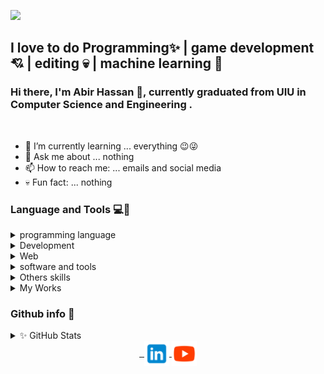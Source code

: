 
![](https://komarev.com/ghpvc/?username=XAbirHasan&color=brightgreen)

## I love to do Programming✨ | game development💘 | editing 💀 | machine learning 🤖
### Hi there, I'm Abir Hassan 👦, currently graduated from UIU in Computer Science and Engineering .
<br>

- 🌱 I’m currently learning ... everything 😉😜
- 💬 Ask me about ... nothing
- 📫 How to reach me: ... emails and social media
- 💀 Fun fact: ... nothing

### Language and Tools 💻🔨

  <details>
      <summary>programming language</summary>
      <img align="center" alt="c" src="https://github.com/XAbirHasan/XAbirHasan/blob/main/icon-64/language/c-64.png">
      <img align="center" alt="c++" src="https://github.com/XAbirHasan/XAbirHasan/blob/main/icon-64/language/c%2B%2B-64.png">
      <img align="center" alt="c#" src="https://github.com/XAbirHasan/XAbirHasan/blob/main/icon-64/language/c-sharp-64.png">
      <img align="center" alt="java" src="https://github.com/XAbirHasan/XAbirHasan/blob/main/icon-64/language/java-64.png">
      <img align="center" alt="python" src="https://github.com/XAbirHasan/XAbirHasan/blob/main/icon-64/language/python-64.png">
      <img align="center" alt="dart" src="https://github.com/XAbirHasan/XAbirHasan/blob/main/icon-64/language/dart_64.png">
      <br>
      <br>
  </details>
  
  <details>
      <summary>Development</summary>
      <img align="center" alt="Django" src="https://github.com/XAbirHasan/XAbirHasan/blob/main/icon-64/dev/django_64.png">
      <img align="center" alt="Flutter" src="https://github.com/XAbirHasan/XAbirHasan/blob/main/icon-64/dev/flutter_64.png">
      <img align="center" alt="Native Android" src="https://github.com/XAbirHasan/XAbirHasan/blob/main/icon-64/dev/android_64.png">
      <img align="center" alt="Game dev" src="https://github.com/XAbirHasan/XAbirHasan/blob/main/icon-64/dev/machine-learning-64.png">
      <img align="center" alt="Game dev" src="https://github.com/XAbirHasan/XAbirHasan/blob/main/icon-64/dev/game-development.png">
      <br>
      <br>
  </details>

  <details>
	<summary>Web</summary>
	<img align="center" alt="html" src="https://github.com/XAbirHasan/XAbirHasan/blob/main/icon-64/web/html-64.png">
	<img align="center" alt="css" src="https://github.com/XAbirHasan/XAbirHasan/blob/main/icon-64/web/css-64.png">
	<img align="center" alt="javascript" src="https://github.com/XAbirHasan/XAbirHasan/blob/main/icon-64/web/javascript-64.png">
	<img align="center" alt="mysql" src="https://github.com/XAbirHasan/XAbirHasan/blob/main/icon-64/web/mysql64.png">
	<img align="center" alt="php" src="https://github.com/XAbirHasan/XAbirHasan/blob/main/icon-64/web/php-64.png">
	<br>
	<br>
  </details>

  <details>
	<summary>software and tools</summary>
	<h4> Editor </h4>
	<img align="center" alt="android studio" src="https://github.com/XAbirHasan/XAbirHasan/blob/main/icon-64/tools/editor/android-studio-64.png">
	<img align="center" alt="eclipse" src="https://github.com/XAbirHasan/XAbirHasan/blob/main/icon-64/tools/editor/eclipse-64.png">
	<img align="center" alt="intellij" src="https://github.com/XAbirHasan/XAbirHasan/blob/main/icon-64/tools/editor/intellij-idea-64.png">
	<img align="center" alt="sublimetext" src="https://github.com/XAbirHasan/XAbirHasan/blob/main/icon-64/tools/editor/sublime-text-64.png">
	<img align="center" alt="unity" src="https://github.com/XAbirHasan/XAbirHasan/blob/main/icon-64/tools/editor/unity-64.png">
	<img align="center" alt="visual-studio" src="https://github.com/XAbirHasan/XAbirHasan/blob/main/icon-64/tools/editor/visual-studio-64.png">
	<br>
	<br>
	<h4> Documentation </h4>
	<img align="center" alt="word" src="https://github.com/XAbirHasan/XAbirHasan/blob/main/icon-64/tools/document/microsoft-word-64.png">
	<img align="center" alt="excel" src="https://github.com/XAbirHasan/XAbirHasan/blob/main/icon-64/tools/document/microsoft-excel-64.png">
	<img align="center" alt="powerpoint" src="https://github.com/XAbirHasan/XAbirHasan/blob/main/icon-64/tools/document/microsoft-powerpoint-64.png">
	<br>
	<br>
	<h4> Editing </h4>
	<img align="center" alt="blender" src="https://github.com/XAbirHasan/XAbirHasan/blob/main/icon-64/tools/Editing/blender-3d-64.png">
	<img align="center" alt="adobe photoshop" src="https://github.com/XAbirHasan/XAbirHasan/blob/main/icon-64/tools/Editing/adobe-photoshop-64.png">
	<img align="center" alt="adobe illustrator" src="https://github.com/XAbirHasan/XAbirHasan/blob/main/icon-64/tools/Editing/adobe-illustrator-64.png">
	<img align="center" alt="adobe premiere pro" src="https://github.com/XAbirHasan/XAbirHasan/blob/main/icon-64/tools/Editing/adobe_pre_pro_64.png">
	<img align="center" alt="audacity" src="https://github.com/XAbirHasan/XAbirHasan/blob/main/icon-64/tools/Editing/audacity-64.png">
	<br>
	<br>
  </details>
  <details>
	<summary>Others skills</summary>
	<img align="center" alt="ai" src="https://github.com/XAbirHasan/XAbirHasan/blob/main/icon-64/others/ai-64.png">
	<img align="center" alt="game" src="https://github.com/XAbirHasan/XAbirHasan/blob/main/icon-64/others/game-64.png">
	<img align="center" alt="guitar" src="https://github.com/XAbirHasan/XAbirHasan/blob/main/icon-64/others/guitar-64.png">
	<img align="center" alt="mobile" src="https://github.com/XAbirHasan/XAbirHasan/blob/main/icon-64/others/mobile-64.png">
  </details>

<details>
	<summary>My Works</summary>

	+<details>
		<summary>2017</summary>
		[Snake_Game](https://github.com/XAbirHasan/Snake_Game) <br>
		[TicTacToe](https://github.com/XAbirHasan/TicTacToe)<br>
		[Snake2_iGraphics](https://github.com/XAbirHasan/Snake2_iGraphics)<br>
		[Master_Archer](https://github.com/XAbirHasan/Master_Archer) <br>
		[Super_Mario](https://github.com/XAbirHasan/Super_Mario) <br>
		[Movie_Ticket](https://github.com/XAbirHasan/Movie_Ticket) <br>
		[C-and-Cplus](https://github.com/XAbirHasan/C-and-Cplus)<br>
	</details>
	+<details>
		<summary>2018</summary>
		* **[Calculator-java](https://github.com/XAbirHasan/Calculator-java)**
		* **[Snake-java](https://github.com/XAbirHasan/Snake-java)**
		* **[OnlineQuiz](https://github.com/XAbirHasan/OnlineQuiz)**
		* **[1D-Pong](https://github.com/XAbirHasan/1D-Pong)**
		* **[FCFS](https://github.com/XAbirHasan/FCFS)**
	</details>
</details>
  
### Github info 👀

<details>
	<summary>✨ GitHub Stats</summary>
	<img align="center" alt="Abir's GitHub Stats" src="https://github-readme-stats.vercel.app/api?username=XAbirHasan&show_icons=true&hide_border=true">
</details>

<div align="center">
	<a href="#" target="_blank">
		<img align="center" width="40" alt="" src="https://github.com/XAbirHasan/XAbirHasan/blob/main/icon-64/social/facebook-logo-64.png">
	</a>
	<a href="https://www.instagram.com/abir_hasan_al_rabbi/" target="_blank">
		<img align="center" width="40" alt="" src="https://github.com/XAbirHasan/XAbirHasan/blob/main/icon-64/social/instagram-64.png">
	</a>
	<a href="https://www.linkedin.com/in/abir-hassan" target="_blank">
		<img align="center" width="40" alt="" src="https://github.com/XAbirHasan/XAbirHasan/blob/main/icon-64/social/linkdin-64.png">
	</a>
	<a href="https://www.youtube.com/channel/UClAvPJ1k-m2WYt2Rj5OcoOg" target="_blank">
		<img align="center" width="40" alt="" src="https://github.com/XAbirHasan/XAbirHasan/blob/main/icon-64/social/youtube-64.png">
	</a>
</div>
<!--
![](https://komarev.com/ghpvc/?username=XAbirHasan&color=brightgreen)

-->
